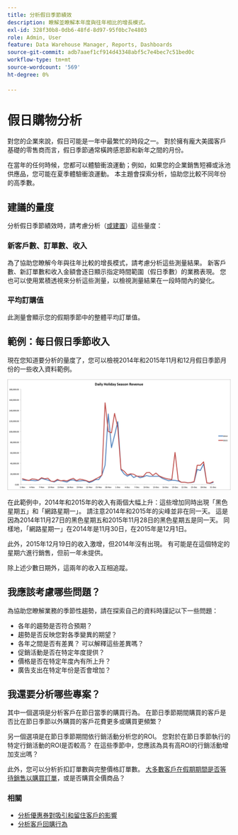 ```yaml
---
title: 分析假日季節績效
description: 瞭解並瞭解本年度與往年相比的增長模式。
exl-id: 328f30b8-0db6-48fd-8d97-95f0bc7e4803
role: Admin, User
feature: Data Warehouse Manager, Reports, Dashboards
source-git-commit: adb7aaef1cf914d43348abf5c7e4bec7c51bed0c
workflow-type: tm+mt
source-wordcount: '569'
ht-degree: 0%

---
```


# 假日購物分析

對您的企業來說，假日可能是一年中最繁忙的時段之一。 對於擁有龐大美國客戶基礎的零售商而言，假日季節通常橫跨感恩節和新年之間的月份。

在當年的任何時候，您都可以體驗衝浪運動；例如，如果您的企業銷售短褲或泳池供應品，您可能在夏季體驗衝浪運動。 本主題會探索分析，協助您比較不同年份的高季數。

## 建議的量度

分析假日季節績效時，請考慮分析（[或建置](../../data-user/reports/ess-manage-data-metrics.md)）這些量度：

### 新客戶數、訂單數、收入

為了協助您瞭解今年與往年比較的增長模式，請考慮分析這些測量結果。 新客戶數、新訂單數和收入金額會逐日顯示指定時間範圍（假日季數）的業務表現。 您也可以使用累積透視來分析這些測量，以檢視測量結果在一段時間內的變化。

### 平均訂購值

此測量會顯示您的假期季節中的整體平均訂單值。

## 範例：每日假日季節收入

現在您知道要分析的量度了，您可以檢視2014年和2015年11月和12月假日季節月份的一些收入資料範例。

![2014和2015年每日假日季節收入](../../assets/Analyzing_holiday_season.png)

在此範例中，2014年和2015年的收入有兩個大幅上升：這些增加同時出現「黑色星期五」和「網路星期一」。 請注意2014年和2015年的尖峰並非在同一天。 這是因為2014年11月27日的黑色星期五和2015年11月28日的黑色星期五是同一天。 同樣地，「網路星期一」在2014年是11月30日，在2015年是12月1日。

此外，2015年12月19日的收入激增，但2014年沒有出現。 有可能是在這個特定的星期六進行銷售，但前一年未提供。

除上述少數日期外，這兩年的收入互相追蹤。

## 我應該考慮哪些問題？

為協助您瞭解業務的季節性趨勢，請在探索自己的資料時謹記以下一些問題：

* 各年的趨勢是否符合預期？
* 趨勢是否反映您對各季變異的期望？
* 各年之間是否有差異？ 可以解釋這些差異嗎？
* 促銷活動是否在特定年度提供？
* 價格是否在特定年度內有所上升？
* 廣告支出在特定年份是否會增加？

## 我還要分析哪些專案？

其中一個選項是分析客戶在節日當季的購買行為。 在節日季節期間購買的客戶是否比在節日季節以外購買的客戶花費更多或購買更頻繁？

另一個選項是在節日季節期間依行銷活動分析您的ROI。 您對於在節日季節執行的特定行銷活動的ROI是否較高？ 在這些季節中，您應該為具有高ROI的行銷活動增加支出嗎？

此外，您可以分析折扣訂單數與完整價格訂單數。 [大多數客戶在假期期間是否等待銷售以購買訂單](../analysis/coupon-usage.md)，或是否購買全價商品？

### 相關

* [分析優惠券對吸引和留住客戶的影響](../analysis/coupon-impact.md)
* [分析客戶回購行為](../analysis/repurchase-behavior.md)
